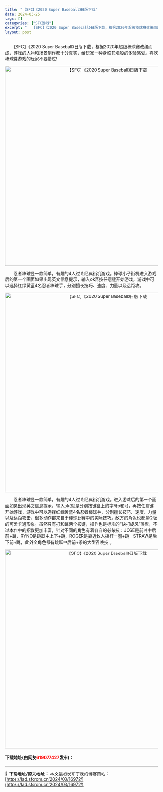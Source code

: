 ```yaml
---
title: "【SFC】《2020 Super Baseball》日版下载"
date: 2024-03-25
tags: []
categories: ["SFC游戏"]
excerpt: "　　【SFC】《2020 Super Baseball》日版下载，根据2020年超级棒球赛改编而成，游戏的人物和场景制作都十分真实，给玩家一种身临其境般的体验感受。喜欢棒球类游戏的玩家不要错过! 　　忍者棒球是一款简单，有趣的4人过关经典街机游戏。棒球小子街机进入游戏后的第一个画面如果出现英文信息提&hellip;"
layout: post
---
```


 <p>　　【SFC】《2020 Super Baseball》日版下载，根据2020年超级棒球赛改编而成，游戏的人物和场景制作都十分真实，给玩家一种身临其境般的体验感受。喜欢棒球类游戏的玩家不要错过!</p> <p align="center"><img align="" border="0" src="https://lad.sfcrom.cn/wp-content/uploads/2024/03/20240324_6600ad7349769.png" width="657" alt="【SFC】《2020 Super Baseball》日版下载" /></p> <p>　　忍者棒球是一款简单，有趣的4人过关经典街机游戏。棒球小子街机进入游戏后的第一个画面如果出现英文信息提示，输入ok再按任意键开始游戏，游戏中可以选择红绿黄蓝4名忍者棒球手，分别擅长技巧、速度、力量以及远距攻。</p> <p align="center"><img align="" border="0" src="https://lad.sfcrom.cn/wp-content/uploads/2024/03/20240324_6600ad7830290.png" width="656" alt="【SFC】《2020 Super Baseball》日版下载" /></p> <p>　　忍者棒球是一款简单，有趣的4人过关经典街机游戏。进入游戏后的第一个画面如果出现英文信息提示，输入ok(就是分别按键盘上的字母o和k)，再按任意键开始游戏，游戏中可以选择红绿黄蓝4名忍者棒球手，分别擅长技巧、速度、力量以及远距攻击，很多动作都来自于棒球比赛中的实际技巧。敌方的角色也都是Q版的可爱卡通形象。虽然只有打和跳两个按键，操作也是标准的&ldquo;快打旋风&rdquo;类型，不过本作中的招数更加丰富，针对不同的角色有着各自的必杀技：JOSE是前冲中后前+跳，RYNO是跳跃中上下+跳，ROGER是靠近敌人摇杆一圈+跳，STRAW是后下前+跳，此外全角色都有跳跃中后前+拳的大型召唤技 。</p> <p align="center"><img align="" border="0" src="https://lad.sfcrom.cn/wp-content/uploads/2024/03/20240324_6600ad7b5214e.png" width="654" alt="【SFC】《2020 Super Baseball》日版下载" /></p> <p><h4>下载地址(由网友<font color="red">619077427</font>发布)：</h4></p> 

---
📖 **下载地址/原文地址：** 本文最初发布于我的博客网站：[https://lad.sfcrom.cn/2024/03/16972/](https://lad.sfcrom.cn/2024/03/16972/)

